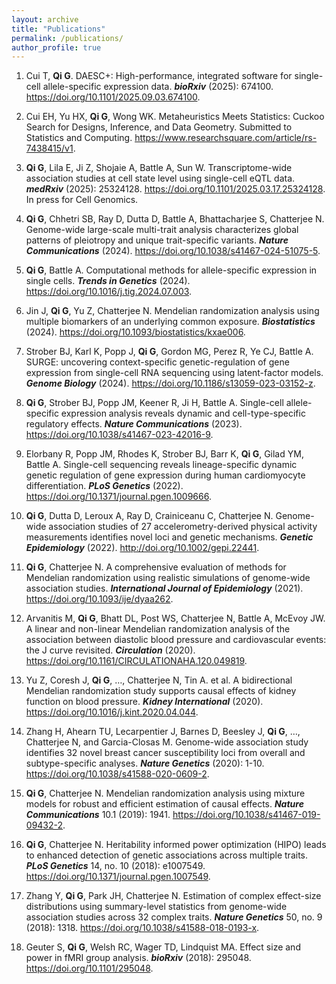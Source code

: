 ```yaml
---
layout: archive
title: "Publications"
permalink: /publications/
author_profile: true
---
```


1. Cui T, **Qi G**. DAESC+: High-performance, integrated software for single-cell allele-specific expression data. ***bioRxiv*** (2025): 674100. <https://doi.org/10.1101/2025.09.03.674100>.

1. Cui EH, Yu HX, **Qi G**, Wong WK. Metaheuristics Meets Statistics: Cuckoo Search for Designs, Inference, and Data Geometry. Submitted to Statistics and Computing. <https://www.researchsquare.com/article/rs-7438415/v1>.

1. **Qi G**, Lila E, Ji Z, Shojaie A, Battle A, Sun W. Transcriptome-wide association studies at cell state level using single-cell eQTL data. ***medRxiv*** (2025): 25324128. <https://doi.org/10.1101/2025.03.17.25324128>. In press for Cell Genomics.

1. **Qi G**, Chhetri SB, Ray D, Dutta D, Battle A, Bhattacharjee S, Chatterjee N. Genome-wide large-scale multi-trait analysis characterizes global patterns of pleiotropy and unique trait-specific variants. ***Nature Communications*** (2024). <https://doi.org/10.1038/s41467-024-51075-5>.

1. **Qi G**, Battle A. Computational methods for allele-specific expression in single cells. ***Trends in Genetics*** (2024). <https://doi.org/10.1016/j.tig.2024.07.003>.
   
1. Jin J, **Qi G**, Yu Z, Chatterjee N. Mendelian randomization analysis using multiple biomarkers of an underlying common exposure. ***Biostatistics*** (2024). <https://doi.org/10.1093/biostatistics/kxae006>.
   
1. Strober BJ, Karl K, Popp J, **Qi G**, Gordon MG, Perez R, Ye CJ, Battle A. SURGE: uncovering context-specific genetic-regulation of gene expression from single-cell RNA sequencing using latent-factor models. ***Genome Biology*** (2024). <https://doi.org/10.1186/s13059-023-03152-z>.

1. **Qi G**, Strober BJ, Popp JM, Keener R, Ji H, Battle A. Single-cell allele-specific expression analysis reveals dynamic and cell-type-specific regulatory effects. ***Nature Communications*** (2023). <https://doi.org/10.1038/s41467-023-42016-9>.

1. Elorbany R, Popp JM, Rhodes K, Strober BJ, Barr K, **Qi G**, Gilad YM, Battle A. Single-cell sequencing reveals lineage-specific dynamic genetic regulation of gene expression during human cardiomyocyte differentiation. ***PLoS Genetics*** (2022). <https://doi.org/10.1371/journal.pgen.1009666>.

1. **Qi G**, Dutta D, Leroux A, Ray D, Crainiceanu C, Chatterjee N. Genome-wide association studies of 27 accelerometry-derived physical activity measurements identifies novel loci and genetic mechanisms. ***Genetic Epidemiology*** (2022). <http://doi.org/10.1002/gepi.22441>.

1. **Qi G**, Chatterjee N. A comprehensive evaluation of methods for Mendelian randomization using realistic simulations of genome-wide association studies. ***International Journal of Epidemiology*** (2021). <https://doi.org/10.1093/ije/dyaa262>.

1. Arvanitis M, **Qi G**, Bhatt DL, Post WS, Chatterjee N, Battle A, McEvoy JW. A linear and non-linear Mendelian randomization analysis of the association between diastolic blood pressure and cardiovascular events: the J curve revisited. ***Circulation*** (2020). <https://doi.org/10.1161/CIRCULATIONAHA.120.049819>.

1. Yu Z, Coresh J, **Qi G**, …, Chatterjee N, Tin A. et al. A bidirectional Mendelian randomization study supports causal effects of kidney function on blood pressure. ***Kidney International*** (2020). <https://doi.org/10.1016/j.kint.2020.04.044>.

1. Zhang H, Ahearn TU, Lecarpentier J, Barnes D, Beesley J, **Qi G**, …, Chatterjee N, and Garcia-Closas M. Genome-wide association study identifies 32 novel breast cancer susceptibility loci from overall and subtype-specific analyses. ***Nature Genetics*** (2020): 1-10. <https://doi.org/10.1038/s41588-020-0609-2>.

1. **Qi G**, Chatterjee N. Mendelian randomization analysis using mixture models for robust and efficient estimation of causal effects. ***Nature Communications*** 10.1 (2019): 1941. <https://doi.org/10.1038/s41467-019-09432-2>.

1. **Qi G**, Chatterjee N. Heritability informed power optimization (HIPO) leads to enhanced detection of genetic associations across multiple traits. ***PLoS Genetics*** 14, no. 10 (2018): e1007549. <https://doi.org/10.1371/journal.pgen.1007549>.

1. Zhang Y, **Qi G**, Park JH, Chatterjee N. Estimation of complex effect-size distributions using summary-level statistics from genome-wide association studies across 32 complex traits. ***Nature Genetics*** 50, no. 9 (2018): 1318. <https://doi.org/10.1038/s41588-018-0193-x>.

1. Geuter S, **Qi G**, Welsh RC, Wager TD, Lindquist MA. Effect size and power in fMRI group analysis. ***bioRxiv*** (2018): 295048. <https://doi.org/10.1101/295048>.
